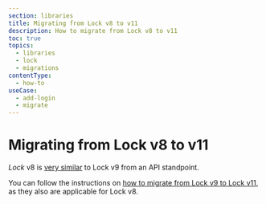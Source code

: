 ```yaml
---
section: libraries
title: Migrating from Lock v8 to v11
description: How to migrate from Lock v8 to v11
toc: true
topics:
  - libraries
  - lock
  - migrations
contentType:
  - how-to
useCase:
  - add-login
  - migrate
---
```

# Migrating from Lock v8 to v11

<dfn data-key="lock">Lock</dfn> v8 is [very similar](/libraries/lock/v9/migration-guide) to Lock v9 from an API standpoint.

You can follow the instructions on [how to migrate from Lock v9 to Lock v11](/libraries/lock/v11/migration-v9-v11), as they also are applicable for Lock v8.

